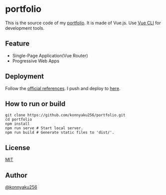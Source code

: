 # portfolio

This is the source code of my [portfolio](https://konnyaku256.github.io).
It is made of Vue.js.
Use [Vue CLI](https://cli.vuejs.org) for development tools.

## Feature
- Single-Page Application(Vue Router)
- Progressive Web Apps

## Deployment
Follow the [official references](https://cli.vuejs.org/guide/deployment.html).
I push and deploy to [here](https://github.com/konnyaku256/konnyaku256.github.io).

## How to run or build
```
git clone https://github.com/konnyaku256/portfolio.git
cd portfolio
npm install
npm run serve # Start local server.
npm run build # Generate static files to 'dist/'.
```

## License
[MIT](https://github.com/konnyaku256/portfolio/blob/master/LICENSE)

## Author
[@konnyaku256](https://twitter.com/konnyaku256)
